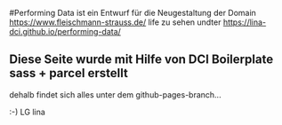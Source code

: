 #Performing Data ist ein Entwurf für die Neugestaltung der Domain https://www.fleischmann-strauss.de/
life zu sehen undter https://lina-dci.github.io/performing-data/

## Diese Seite wurde mit Hilfe von DCI Boilerplate sass + parcel erstellt

dehalb findet sich alles unter dem github-pages-branch...

:-) LG lina


